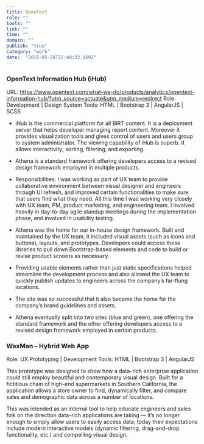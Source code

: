 ```yaml
---
title: OpenText
role: "" 
tools: "" 
link: "" 
time: "" 
domain: "" 
publish: "true" 
category: "work"
date:  "2015-05-28T22:40:32.169Z"
---
```


### OpenText Information Hub (iHub)

URL: https://www.opentext.com/what-we-do/products/analytics/opentext-information-hub/?utm_source=actuate&utm_medium=redirect
Role: Development | Design System
Tools: HTML | Bootstrap 3 | AngularJS | SCSS

- iHub is the commercial platform for all BIRT content. It is a deployment server that helps developer managing report content. Moreover it provides visualization tools and gives control of users and users group to system administrator. The viewing capability of iHub is superb. It allows interactivity; sorting, filtering, and exporting.

- Athena is a standard framework offering developers access to a revised design framework employed in multiple products.

- Responsibilities: I was working as part of UX team to provide collaborative environment between visual designer and engineers through UI refresh, and improved certain functionalities to make sure that users find what they need. All this time I was working very closely with UX team, PM, product marketing, and engineering team. I involved heavily in day-to-day agile standup meetings during the implementation phase, and involved in usability testing.

- Athena was the home for our in-house design framework.  Built and maintained by the UX team, it included visual assets (such as icons and buttons), layouts, and prototypes. Developers could access these libraries to pull down Bootstrap-based elements and code to build or revise product screens as necessary.

- Providing usable elements rather than just static specifications helped streamline the development process and also allowed the UX team to quickly publish updates to engineers across the company’s far-flung locations.

- The site was so successful that it also became the home for the company’s brand guidelines and assets.

- Athena eventually split into two sites (blue and green), one offering the standard framework and the other offering developers access to a revised design framework employed in certain products.

### WaxMan – Hybrid Web App

Role: UX Prototyping | Development
Tools: HTML | Bootstrap 3 | AngularJS

This prototype was designed to show how a data-rich enterprise application could still employ beautiful and contemporary visual design.  Built for a fictitious chain of high-end supermarkets in Southern California, the application allows a store owner to find, dynamically filter, and compare sales and demographic data across a number of locations.

This was intended as an internal tool to help educate engineers and sales folk on the direction data-rich applications are taking — it’s no longer enough to simply allow users to easily access data; today their expectations include modern interactive models (dynamic filtering, drag-and-drop functionality, etc.) and compelling visual design.